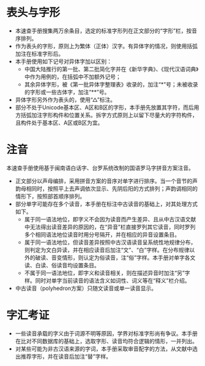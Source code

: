 # 表头与字形
* 本速查手册搜集两万余条目，选定的标准字形列在正文部分的“字形”栏，按音序排列。
* 作为表头的字形，原则上为繁体（正体）汉字。有异体字的情况，则使用括弧加注在标准字形后。
* 本手册使用如下记号对异体字加以区别：  
  * 中国大陆推行的第一批、第二批简化字并在《新华字典》、《现代汉语词典》中作为用例的，在括弧中不加额外记号；
  * 其余异体字形，被《第一批异体字整理表》收录的，加注“*”号；未被收录的字形或一些古体字，加注“**”号。
* 异体字形另外作为表头的，使用“△”标注。
* 部分不处于Unicode基本区、A区和B区的字形，本手册先放置其字符，而后用方括弧加注字形构件和位置关系。拆字方式原则上以留下尽量大的字符构件，且构件处于基本区、A区或B区为宜。
# 注音
本速查手册使用基于闽南语白话字、台罗系统改制的国语罗马字拼音方案注音。  
* 正文部分以声母编排，采用拼音方案的音序对单字进行排序。当一个音节的声韵母相同时，按照平上去声调依次显示、先阴后阳的方式排列；声韵调相同的情形下，按照部首顺序排列。
* 部分单字可能存在多个读音，本手册在标注中古读音的基础上，对其处理方式如下。
  * 属于同一语法地位，即字义不会因为读音而产生差异、且从中古汉语文献中无法得出读音差异的原因的，在“异音”栏直接罗列其它读音，同时罗列多个相同语法地位读音时用分号隔开，并在相应的异音设置条目。
  * 属于同一语法地位，但读音差异按照中古汉语读音呈系统性地规律分布，则判定为文白异读，并在相应读音后加注“文”、“白”字样。在分布规律以外的破读、音变情形，则认定为俗读音，注“俗”字样。本手册对单字各文读、白读、俗读音均设置条目。
  * 不属于同一语法地位，即字义和读音相关，则在描述异音时加注“另”字样。同时对单字当前读音的语法含义如词性、词义等在“释义”栏介绍。
* 中古读音（polyhedron方案）只随文读音或单一读音显示。
# 字汇考证
* 一些读音承载的字义由于词源不明等原因，学界对标准字形尚有争议。本手册在比对不同数据库的基础上，选取字形、读音均符合逻辑的情形，一并列出。
* 对某些可能为非古汉语来源的字词，本手册采取审音配字的方法，从文献中选出推荐字形，并在读音后加注“替”字样。
